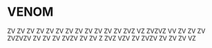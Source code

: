 # VENOM
ZV ZV ZV ZV ZV ZV ZV ZV ZV ZV ZV ZV ZVZ VZ ZVZVZ VV ZV ZV ZV ZVZVZV ZV ZV ZV ZVZV ZV ZV Z ZVZ VZV ZV ZVZV ZV ZV ZV VZ
